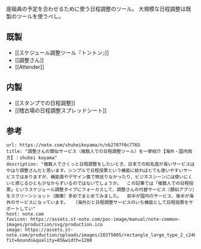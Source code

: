 座組員の予定を合わせるために使う日程調整のツール。
大規模な日程調整は既製のツールを使うべし。

## 既製
- [[スケジュール調整ツール『トントン』]]
- [[調整さん]]
- [[Attender]]

## 内製
- [[スタンプでの日程調整]]
- [[稽古場の日程調整スプレッドシート]]

## 参考

```cardlink
url: https://note.com/shuheikoyama/n/nb2707f0c7765
title: "調整さんの類似サービス（複数人での日程調整ツール）を一挙紹介【海外・国内両方】｜shuhei koyama"
description: "複数人でさくっと日程調整をしたいとき、日本での知名度が高いサービスはやはり調整さんだと思います。シンプルで日程投票という機能に絞ればとても使いやすいサービスではありますが、機能面やデザイン面で物足りなかったり、ビジネスシーンには使いにくいと感じるひとも少なからずいるのではないでしょうか。  この記事では「複数人での日程投票」というスケジュール調整タイプにフォーカスして、調整さんの代替サービス（類似アプリ）をスクリーンショット（画像）多めでまとめてみました。  前半が国内のサービス、後半が海外のサービスになっています。  （海外だと日程調整サービスのいち機能として日程投票をサポートしてい"
host: note.com
favicon: https://assets.st-note.com/poc-image/manual/note-common-images/production/svg/production.ico
image: https://assets.st-note.com/production/uploads/images/28375005/rectangle_large_type_2_c2463466bb7871dc430b968e0b744a31.jpg?fit=bounds&quality=85&width=1280
```
